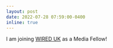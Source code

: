 ```yaml
---
layout: post
date: 2022-07-28 07:59:00-0400
inline: true
---
```


I am joining [WIRED UK](https://www.wired.co.uk/) as a Media Fellow! 
